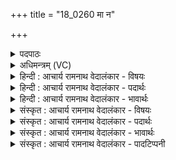 +++
title = "18_0260 मा न"

+++
<details><summary>पदपाठः</summary>

मा꣢। नः꣣। इन्द्र। प꣡रा꣢꣯ वृ꣣णक्। भ꣡व꣢꣯। नः꣣। सधमा꣡द्ये꣢। स꣣ध। मा꣡द्ये꣢꣯। त्वम्। नः꣣। ऊती꣢। त्वम्। इत्। नः꣣। आ꣡प्य꣢꣯म्। मा। नः꣢। इन्द्र। प꣡रा꣢꣯। वृ꣣णक्। २६०।
</details>

<details><summary>अधिमन्त्रम् (VC)</summary>

- इन्द्रः
- रेभः काश्यपः
- बृहती
- मध्यमः
- ऐन्द्रं काण्डम्
</details>

<details><summary>हिन्दी : आचार्य रामनाथ वेदालंकार - विषयः</summary>

अगले मन्त्र में पुनः परमेश्वर, आचार्य और राजा से प्रार्थना की गयी है।
</details>

<details><summary>हिन्दी : आचार्य रामनाथ वेदालंकार - पदार्थः</summary>

पदार्थान्वयभाषाः -  हे (इन्द्र) परमैश्वर्यवान् परमेश्वर, आचार्य व राजन् ! आप (नः) हमें (मा परावृणक्) मत छोड़ो। (सधमाद्ये) जहाँ साथ-साथ आनन्द से रहते हैं उस घर, यज्ञ, गुरुकुल, सभास्थल, राष्ट्र आदि में, आप (नः) हमारे (भव) सहायक होवो। (त्वम्) आप (नः) हमारी (ऊती) रक्षा के लिए होवो। (त्वम् इत्) आप ही (नः) हमारे (आप्यम्) बन्धु बनो। हे (इन्द्र) परमेश्वर आचार्य व राजन् ! (नः मा परावृणक्) आप हमें असहाय मत छोड़ो ॥ यहाँ पुनरुक्ति से उत्कट इच्छा सूचित होती है। निरुक्तकार ने भी कहा है कि पुनरुक्ति में बहुत बड़ा अर्थ छिपा होता है, जैसे किसी अद्भुत वस्तु को देखकर द्रष्टा कहता है—अहो दर्शनीय है, अहो दर्शनीय है। (निरु० १०।४०) ॥८॥ इस मन्त्र में श्लेषालङ्कार है ॥८॥
</details>

<details><summary>हिन्दी : आचार्य रामनाथ वेदालंकार - भावार्थः</summary>

भावार्थभाषाः -  परमात्मा, गुरुजन और राजा का यथायोग्य पूजन व सत्कार करके उनसे बहुमूल्य लाभ प्राप्त करने चाहिएँ ॥८॥
</details>

<details><summary>संस्कृत : आचार्य रामनाथ वेदालंकार - विषयः</summary>

अथ पुनः परमेश्वर आचार्यो नृपतिश्च प्रार्थ्यते।
</details>

<details><summary>संस्कृत : आचार्य रामनाथ वेदालंकार - पदार्थः</summary>

पदार्थान्वयभाषाः -  हे (इन्द्र) परमैश्वर्यवन् परब्रह्म आचार्य राजन् वा ! त्वम् (नः) अस्मान् (मा परावृणक्) मा परित्याक्षीः। परा पूर्वो वृजी वर्जने रौधादिकः, लङ्, माङ्योगे अडभावः। (सधमाद्ये) सह माद्यन्ति जना अत्रेति सधमाद्यः गृहं, यज्ञः, गुरुकुलं, सभास्थलं, राष्ट्रादिकं वा, तत्र (नः) अस्माकम् (भव) सहायको वर्तस्व। (त्वम् नः) अस्माकम् (ऊती) ऊत्यै रक्षायै भव। ऊति- शब्दाच्चतुर्थ्येकवचने ‘सुपां सुलुक्’ अ० ७।१।३९ इति पूर्वसवर्णदीर्घः। (त्वम् इत्) त्वमेव (नः) अस्माकम् (आप्यम्२) बन्धुः भव। अत्र बन्धुवाचकात् आपिशब्दात् स्वार्थे यत् प्रत्ययो ज्ञेयः। हे (इन्द्र) परमात्मन् आचार्य राजन् वा ! (नः मा परावृणक्) अस्मान् असहायान् मा परित्याक्षीः। अत्र पुनरुक्तिरुत्कटेच्छाद्योतनार्था। तथाह निरुक्तकारः ‘अभ्यासे भूयांसमर्थं मन्यन्ते, यथाऽहो दर्शनीया, अहो दर्शनीया (निरु० १०।४०)’ इति ॥८॥ अत्र श्लेषालङ्कारः ॥८॥
</details>

<details><summary>संस्कृत : आचार्य रामनाथ वेदालंकार - भावार्थः</summary>

भावार्थभाषाः -  परमात्मानं गुरून् नृपतिं च यथायोग्यं सम्पूज्य सत्कृत्य च तेभ्यो बहुमूल्या लाभाः प्राप्तव्याः ॥८॥
</details>

<details><summary>संस्कृत : आचार्य रामनाथ वेदालंकार - पादटिप्पनी</summary>

टिप्पणी:   १. ऋ० ८।९७।७ ‘सधमाद्ये’ इत्यत्र ‘सधमाद्यः’ इति पाठः। २. आप्यं ज्ञातेयम्, बन्धुः इत्यर्थः—इति भ०, सा०।
</details>